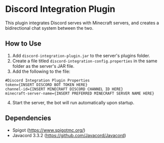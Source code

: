 # Discord Integration Plugin
This plugin integrates Discord serves with Minecraft servers, and creates a bidirectional chat system between the two.

## How to Use
1. Add `discord-integration-plugin.jar` to the server's plugins folder.
2. Create a file titled `discord-integration-config.properties` in the same folder as the server's JAR file.
3. Add the following to the file:
```
#Discord Integration Plugin Properties
token={INSERT DISCORD BOT TOKEN HERE}
channel-id={INSERT MINECRAFT DISCORD CHANNEL ID HERE}
minecraft-server-name={INSERT PREFERRED MINECRAFT SERVER NAME HERE}
```
4. Start the server, the bot will run automatically upon startup.

## Dependencies
- Spigot (https://www.spigotmc.org/)
- Javacord 3.3.2 (https://github.com/Javacord/Javacord)